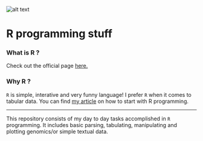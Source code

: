 
![alt text](https://www.r-project.org/Rlogo.png  "R") 

# R programming stuff

### What is R ?
Check out the official page [here.](https://www.r-project.org/about.html)

### Why R ?
`R` is simple, interative and very funny language! I prefer `R` when it comes to tabular data. You can find [my article](https://www.linkedin.com/pulse/how-do-i-start-r-programming-vijay-lakhujani "How-do-i-start-with-R-programming-?") on how to start with R programming.

--------------

This repository consists of my day to day tasks accomplished in `R` programming. It includes basic parsing, tabulating, manipulating and plotting genomics/or simple textual data.
